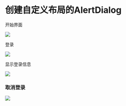 # 创建自定义布局的AlertDialog 

开始界面

![](https://i.loli.net/2018/03/26/5ab8627cdb0d8.jpg)





登录

![](https://i.loli.net/2018/03/26/5ab862a30500b.jpg)



显示登录信息

![](https://i.loli.net/2018/03/26/5ab86318e0246.jpg)



### 取消登录

![](https://i.loli.net/2018/03/26/5ab8634b95f8e.jpg)